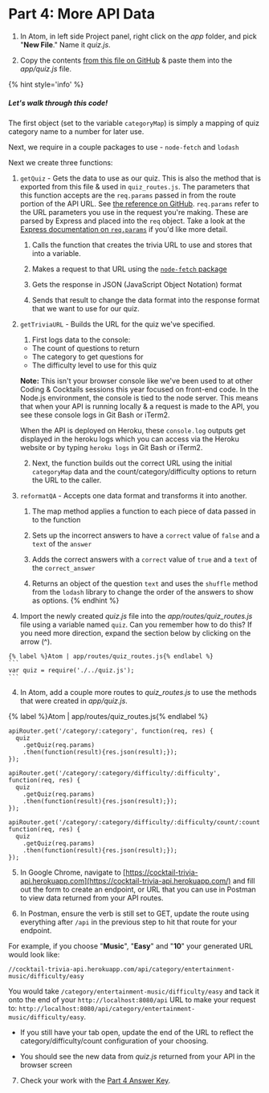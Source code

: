 # Part 4: More API Data

1. In Atom, in left side Project panel, right click on the _app_ folder, and pick "**New File**." Name it _quiz.js_.

2. Copy the contents [from this file on GitHub](https://github.com/KansasCityWomeninTechnology/trivia-api/blob/answer-key-part-4/app/quiz.js) & paste them into the _app/quiz.js_ file.

  {% hint style='info' %}
##### Let's walk through this code!
  
The first object (set to the variable `categoryMap`) is simply a mapping of quiz category name to a number for later use.
  
Next, we require in a couple packages to use - `node-fetch` and `lodash`

Next we create three functions:

  1. `getQuiz` - Gets the data to use as our quiz. This is also the method that is exported from this file & used in `quiz_routes.js`. The parameters that this function accepts are the `req.params` passed in from the route portion of the API URL. See [the reference on GitHub](https://github.com/KansasCityWomeninTechnology/trivia-api/blob/answer-key-part-4/app/routes/quiz_routes.js#L17
). `req.params` refer to the URL parameters you use in the request you're making. These are parsed by Express and placed into the `req` object. Take a look at the [Express documentation on `req.params`](http://expressjs.com/en/api.html#req.params) if you'd like more detail.
  
      1. Calls the function that creates the trivia URL to use and stores that into a variable.  
      
      2. Makes a request to that URL using the [`node-fetch` package](https://www.npmjs.com/package/node-fetch)
      
      3. Gets the response in JSON (JavaScript Object Notation) format
      
      4. Sends that result to change the data format into the response format that we want to use for our quiz. 
  
  2. `getTriviaURL` - Builds the URL for the quiz we've specified.
      1. First logs data to the console: 
        * The count of questions to return
        * The category to get questions for
        * The difficulty level to use for this quiz
        
        **Note:** This isn't your browser console like we've been used to at other Coding & Cocktails sessions this year focused on front-end code. In the Node.js environment, the console is tied to the node server. This means that when your API is running locally & a request is made to the API, you see these console logs in Git Bash or iTerm2. 
        
        When the API is deployed on Heroku, these `console.log` outputs get displayed in the heroku logs which you can access via the Heroku website or by typing `heroku logs` in Git Bash or iTerm2.
        
      2. Next, the function builds out the correct URL using the initial `categoryMap` data and the count/category/difficulty options to return the URL to the caller.
  
  3. `reformatQA` - Accepts one data format and transforms it into another.
      1. The map method applies a function to each piece of data passed in to the function
      
      2. Sets up the incorrect answers to have a `correct` value of `false` and a `text` of the `answer`
      
      3. Adds the correct answers with a `correct` value of `true` and a `text` of the `correct_answer`
      
      4. Returns an object of the question `text` and uses the `shuffle` method from the `lodash` library to change the order of the answers to show as options.
  {% endhint %}

3. Import the newly created _quiz.js_ file into the _app/routes/quiz_routes.js_ file using a variable named `quiz`. Can you remember how to do this? If you need more direction, expand the section below by clicking on the arrow (^).

  <!--sec data-title="Hint #1" data-id="section4" data-show=true data-collapse=true ces-->
    {% label %}Atom | app/routes/quiz_routes.js{% endlabel %}
    ```
    var quiz = require('./../quiz.js');
    ```
  <!--endsec-->

4. In Atom, add a couple more routes to _quiz_routes.js_ to use the methods that were created in _app/quiz.js_.

  {% label %}Atom | app/routes/quiz_routes.js{% endlabel %}
  ```
  apiRouter.get('/category/:category', function(req, res) {
    quiz
      .getQuiz(req.params)
      .then(function(result){res.json(result);});
  });

  apiRouter.get('/category/:category/difficulty/:difficulty', function(req, res) {
    quiz
      .getQuiz(req.params)
      .then(function(result){res.json(result);});
  });
  
  apiRouter.get('/category/:category/difficulty/:difficulty/count/:count', function(req, res) {
    quiz
      .getQuiz(req.params)
      .then(function(result){res.json(result);});
  });
  ```

5. In Google Chrome, navigate to [https://cocktail-trivia-api.herokuapp.com](https://cocktail-trivia-api.herokuapp.com/) and fill out the form to create an endpoint, or URL that you can use in Postman to view data returned from your API routes.

6. In Postman, ensure the verb is still set to GET, update the route using everything after `/api` in the previous step to hit that route for your endpoint.

  For example, if you choose "**Music**", "**Easy**" and "**10**" your generated URL would look like:
  
  ```
  //cocktail-trivia-api.herokuapp.com/api/category/entertainment-music/difficulty/easy
  ```
  
  You would take `/category/entertainment-music/difficulty/easy` and tack it onto the end of your `http://localhost:8080/api` URL to make your request to: `http://localhost:8080/api/category/entertainment-music/difficulty/easy`.
  
  <!--sec data-title="Chromebooks Only: Cloud9 Instructions" data-id="sectionPostman3" data-show=true data-collapse=true ces-->

  * If you still have your tab open, update the end of the URL to reflect the category/difficulty/count configuration of your choosing.
  
  * You should see the new data from _quiz.js_ returned from your API in the browser screen
<!--endsec-->

7. Check your work with the [Part 4 Answer Key](https://github.com/KansasCityWomeninTechnology/trivia-api/tree/answer-key-part-4).
